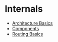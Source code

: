 # Internals

* [Architecture Basics](architecture-basics.md)
* [Components](components.md)
* [Routing Basics](routing-basics.md)
